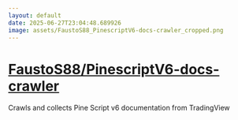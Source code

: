 ```yaml
---
layout: default
date: 2025-06-27T23:04:48.689926
image: assets/FaustoS88_PinescriptV6-docs-crawler_cropped.png
---
```


# [FaustoS88/PinescriptV6-docs-crawler](https://github.com/FaustoS88/PinescriptV6-docs-crawler)

Crawls and collects Pine Script v6 documentation from TradingView
